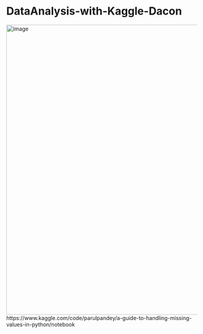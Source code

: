 # DataAnalysis-with-Kaggle-Dacon
<img width="764" alt="image" src="https://user-images.githubusercontent.com/112922030/194826139-30131b6f-9d28-45a7-af44-a6786d0ef1cb.png">
https://www.kaggle.com/code/parulpandey/a-guide-to-handling-missing-values-in-python/notebook
